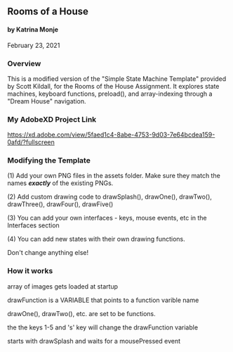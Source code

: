 ## Rooms of a House
#### by Katrina Monje
February 23, 2021


### Overview
This is a modified version of the "Simple State Machine Template" provided by Scott Kildall, for the Rooms of the House Assignment. It explores state machines, keyboard functions, preload(), and array-indexing through a "Dream House" navigation.

### My AdobeXD Project Link
https://xd.adobe.com/view/5faed1c4-8abe-4753-9d03-7e64bcdea159-0afd/?fullscreen


### Modifying the Template

(1) Add your own PNG files in the assets folder. Make sure they match the names ***exactly*** of the existing PNGs.

(2) Add custom drawing code to drawSplash(), drawOne(), drawTwo(), drawThree(), drawFour(), drawFive()

(3) You can add your own interfaces - keys, mouse events, etc in the Interfaces section

(4) You can add new states with their own drawing functions.

Don't change anything else! 


### How it works
array of images gets loaded at startup

drawFunction is a VARIABLE that points to a function varible name

drawOne(), drawTwo(), etc. are set to be functions.

the the keys 1-5 and 's' key will change the drawFunction variable

starts with drawSplash and waits for a mousePressed event
  